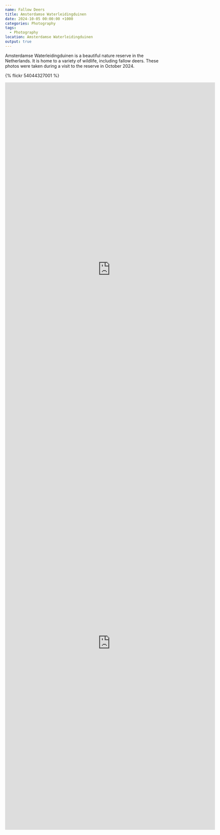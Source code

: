 ```yaml
---
name: Fallow Deers
title: Amsterdamse Waterleidingduinen
date: 2024-10-05 00:00:00 +1000
categories: Photography
tags:
  - Photography
location: Amsterdamse Waterleidingduinen
output: true
--- 
```

Amsterdamse Waterleidingduinen is a beautiful nature reserve in the Netherlands. It is home to a variety of wildlife, including fallow deers. These photos were taken during a visit to the reserve in October 2024.

{% flickr 54044327001 %}

<iframe width="685" height="1218" src="https://www.youtube.com/embed/3ghK-2x6Rh0" title="Roaring Fallow Deer" frameborder="0" allow="accelerometer; autoplay; clipboard-write; encrypted-media; gyroscope; picture-in-picture; web-share" referrerpolicy="strict-origin-when-cross-origin" allowfullscreen></iframe>

<iframe width="685" height="1218" src="https://www.youtube.com/embed/fYO5WTEUodA" title="Fallow Deer and the Bushes" frameborder="0" allow="accelerometer; autoplay; clipboard-write; encrypted-media; gyroscope; picture-in-picture; web-share" referrerpolicy="strict-origin-when-cross-origin" allowfullscreen></iframe>
